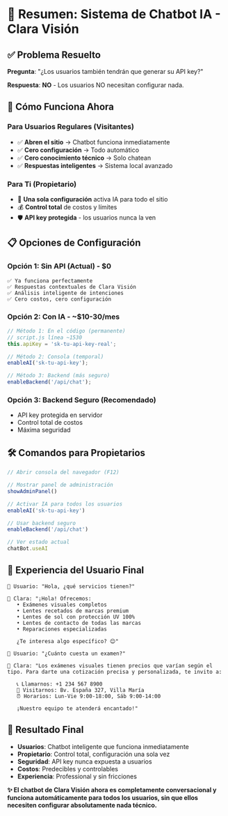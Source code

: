 # 🎯 Resumen: Sistema de Chatbot IA - Clara Visión

## ✅ **Problema Resuelto**

**Pregunta**: "¿Los usuarios también tendrán que generar su API key?"

**Respuesta**: **NO** - Los usuarios NO necesitan configurar nada.

## 🚀 **Cómo Funciona Ahora**

### **Para Usuarios Regulares (Visitantes)**
- ✅ **Abren el sitio** → Chatbot funciona inmediatamente
- ✅ **Cero configuración** → Todo automático
- ✅ **Cero conocimiento técnico** → Solo chatean
- ✅ **Respuestas inteligentes** → Sistema local avanzado

### **Para Ti (Propietario)**
- 🔧 **Una sola configuración** activa IA para todo el sitio
- 💰 **Control total** de costos y límites  
- 🛡️ **API key protegida** - los usuarios nunca la ven

## 📋 **Opciones de Configuración**

### **Opción 1: Sin API (Actual) - $0**
```
✅ Ya funciona perfectamente
✅ Respuestas contextuales de Clara Visión
✅ Análisis inteligente de intenciones
✅ Cero costos, cero configuración
```

### **Opción 2: Con IA - ~$10-30/mes**
```javascript
// Método 1: En el código (permanente)
// script.js línea ~1530
this.apiKey = 'sk-tu-api-key-real';

// Método 2: Consola (temporal)
enableAI('sk-tu-api-key');

// Método 3: Backend (más seguro)
enableBackend('/api/chat');
```

### **Opción 3: Backend Seguro (Recomendado)**
- API key protegida en servidor
- Control total de costos
- Máxima seguridad

## 🛠️ **Comandos para Propietarios**

```javascript
// Abrir consola del navegador (F12)

// Mostrar panel de administración
showAdminPanel()

// Activar IA para todos los usuarios
enableAI('sk-tu-api-key')

// Usar backend seguro
enableBackend('/api/chat')

// Ver estado actual
chatBot.useAI
```

## 👥 **Experiencia del Usuario Final**

```
👤 Usuario: "Hola, ¿qué servicios tienen?"

🤖 Clara: "¡Hola! Ofrecemos:
   • Exámenes visuales completos
   • Lentes recetados de marcas premium  
   • Lentes de sol con protección UV 100%
   • Lentes de contacto de todas las marcas
   • Reparaciones especializadas
   
   ¿Te interesa algo específico? 😊"

👤 Usuario: "¿Cuánto cuesta un examen?"

🤖 Clara: "Los exámenes visuales tienen precios que varían según el tipo. Para darte una cotización precisa y personalizada, te invito a:
   
   📞 Llamarnos: +1 234 567 8900
   📍 Visitarnos: Bv. España 327, Villa María
   ⏰ Horarios: Lun-Vie 9:00-18:00, Sáb 9:00-14:00
   
   ¡Nuestro equipo te atenderá encantado!"
```

## 🎯 **Resultado Final**

- **Usuarios**: Chatbot inteligente que funciona inmediatamente
- **Propietario**: Control total, configuración una sola vez
- **Seguridad**: API key nunca expuesta a usuarios
- **Costos**: Predecibles y controlables
- **Experiencia**: Professional y sin fricciones

**✨ El chatbot de Clara Visión ahora es completamente conversacional y funciona automáticamente para todos los usuarios, sin que ellos necesiten configurar absolutamente nada técnico.**
